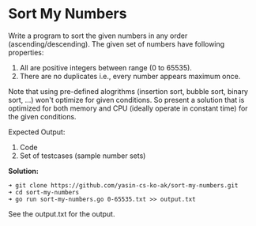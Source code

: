 # Sort My Numbers

Write a program to sort the given numbers in any order (ascending/descending). The given set of numbers have following properties:
1. All are positive integers between range (0 to 65535).
2. There are no duplicates i.e., every number appears maximum once.

Note that using pre-defined alogrithms (insertion sort, bubble sort, binary sort, ...) won't optimize for given conditions. So present a solution that is optimized for both memory and CPU (ideally operate in constant time) for the given conditions.

Expected Output:
1. Code
2. Set of testcases (sample number sets)

**Solution:**

```
➜ git clone https://github.com/yasin-cs-ko-ak/sort-my-numbers.git
➜ cd sort-my-numbers
➜ go run sort-my-numbers.go 0-65535.txt >> output.txt
```
See the output.txt for the output.
